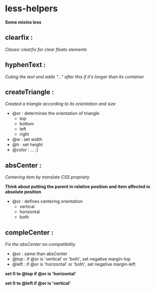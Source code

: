 # less-helpers
**Some mixins less**

## clearfix :
*Classic clearfix for clear floats elements*

## hyphenText :
*Cuting the text and adds "..." after this if it's longer than its container*

## createTriangle :
*Created a triangle according to its orientation and size*
* @or : determines the orientation of triangle
    - top
    - bottom
    - left
    - right
* @w : set width
* @h : set height
* @color : ... ;)

## absCenter :
*Centering item by translate CSS propriety*

**Think about putting the parent in relative position and item affected in absolute position**
* @or : defines centering orientation
    - vertical
    - horizontal
    - both

## compIeCenter :
*Fix the absCenter no-compatibility*
* @or : same than absCenter
* @top : if @or is 'vertical' or 'both', set negative margin-top
* @left : if @or is 'horizontal' or 'both', set negative margin-left

**set 0 to @top if @or is 'horizontal'**

**set 0 to @left if @or is 'vertical'**
